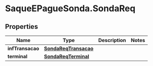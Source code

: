 # SaqueEPagueSonda.SondaReq

## Properties
Name | Type | Description | Notes
------------ | ------------- | ------------- | -------------
**infTransacao** | [**SondaReqTransacao**](SondaReqTransacao.md) |  | 
**terminal** | [**SondaReqTerminal**](SondaReqTerminal.md) |  | 


